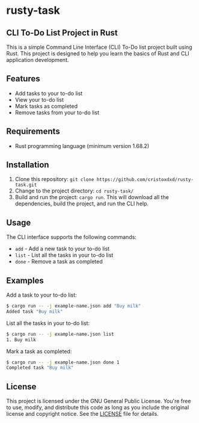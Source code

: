 # rusty-task

## **CLI To-Do List Project in Rust**

This is a simple Command Line Interface (CLI) To-Do list project built using Rust. This project is designed to help you learn the basics of Rust and CLI application development.

## Features

- Add tasks to your to-do list
- View your to-do list
- Mark tasks as completed
- Remove tasks from your to-do list

## Requirements

- Rust programming language (minimum version 1.68.2)

## Installation

1. Clone this repository: `git clone https://github.com/cristoxdxd/rusty-task.git`
2. Change to the project directory: `cd rusty-task/`
3. Build and run the project: `cargo run`. This will download all the dependencies, build the project, and run the CLI help.

## Usage

The CLI interface supports the following commands:

- `add` - Add a new task to your to-do list
- `list` - List all the tasks in your to-do list
- `done` - Remove a task as completed

## Examples

Add a task to your to-do list:

```bash
$ cargo run -- -j example-name.json add "Buy milk"
Added task "Buy milk"
```

List all the tasks in your to-do list:

```bash
$ cargo run -- -j example-name.json list
1. Buy milk
```

Mark a task as completed:

```bash
$ cargo run -- -j example-name.json done 1
Completed task "Buy milk"
```

## License

This project is licensed under the GNU General Public License. You're free to use, modify, and distribute this code as long as you include the original license and copyright notice.
See the [LICENSE](./LICENSE) file for details.
